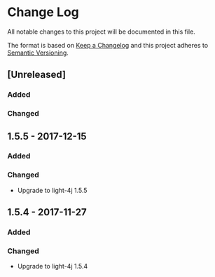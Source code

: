 # Change Log
All notable changes to this project will be documented in this file.

The format is based on [Keep a Changelog](http://keepachangelog.com/)
and this project adheres to [Semantic Versioning](http://semver.org/).

## [Unreleased]
### Added

### Changed

## 1.5.5 - 2017-12-15
### Added

### Changed
- Upgrade to light-4j 1.5.5

## 1.5.4 - 2017-11-27
### Added

### Changed
- Upgrade to light-4j 1.5.4

